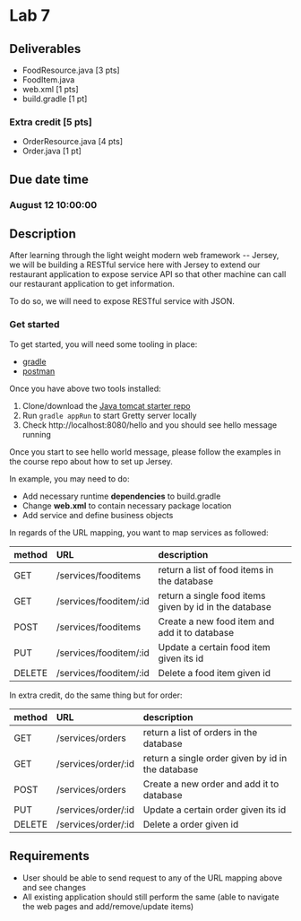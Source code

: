 # Lab 7

## Deliverables

* FoodResource.java [3 pts]
* FoodItem.java
* web.xml [1 pts]
* build.gradle [1 pt]

### Extra credit [5 pts]

* OrderResource.java [4 pts]
* Order.java [1 pt]

## Due date time

### August 12 10:00:00

## Description

After learning through the light weight modern web framework -- Jersey, we will
be building a RESTful service here with Jersey to extend our restaurant application
to expose service API so that other machine can call our restaurant application
to get information.

To do so, we will need to expose RESTful service with JSON.

### Get started

To get started, you will need some tooling in place:

* [gradle](https://gradle.org/)
* [postman](https://www.getpostman.com/)

Once you have above two tools installed:

1. Clone/download the [Java tomcat starter repo](https://github.com/csula/java-tomcat-gradle-starter)
2. Run `gradle appRun` to start Gretty server locally
3. Check http://localhost:8080/hello and you should see hello message running

Once you start to see hello world message, please follow the examples in the course
repo about how to set up Jersey.

In example, you may need to do:

* Add necessary runtime **dependencies** to build.gradle
* Change **web.xml** to contain necessary package location
* Add service and define business objects

In regards of the URL mapping, you want to map services as followed:

| method | URL | description |
| :-- | :-- | :-- |
| GET | /services/fooditems | return a list of food items in the database |
| GET | /services/fooditem/:id | return a single food items given by id in the database |
| POST | /services/fooditems | Create a new food item and add it to database |
| PUT | /services/fooditem/:id | Update a certain food item given its id |
| DELETE | /services/fooditem/:id | Delete a food item given id |

In extra credit, do the same thing but for order:

| method | URL | description |
| :-- | :-- | :-- |
| GET | /services/orders | return a list of orders in the database |
| GET | /services/order/:id | return a single order given by id in the database |
| POST | /services/orders | Create a new order and add it to database |
| PUT | /services/order/:id | Update a certain order given its id |
| DELETE | /services/order/:id | Delete a order given id |

## Requirements

* User should be able to send request to any of the URL mapping above and see changes
* All existing application should still perform the same (able to navigate the
web pages and add/remove/update items)
